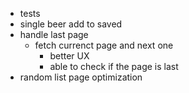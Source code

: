 - tests
- single beer add to saved
- handle last page
  - fetch currenct page and next one
    - better UX
    - able to check if the page is last
- random list page optimization